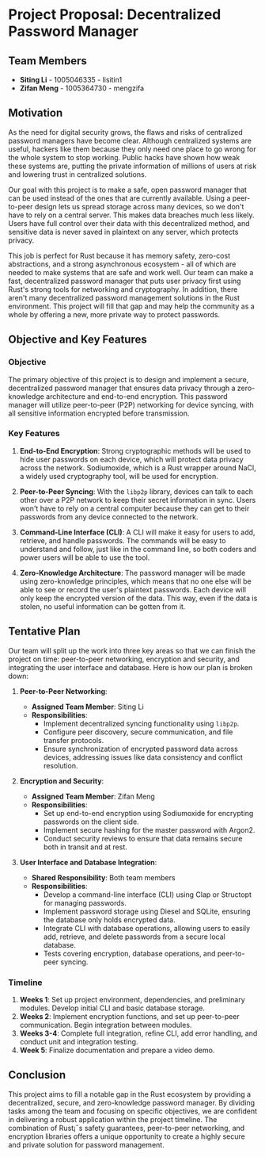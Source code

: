 # Project Proposal: Decentralized Password Manager

## Team Members

- **Siting Li** - 1005046335 - lisitin1
- **Zifan Meng** - 1005364730 - mengzifa

## Motivation

As the need for digital security grows, the flaws and risks of centralized password managers have become clear. Although centralized systems are useful, hackers like them because they only need one place to go wrong for the whole system to stop working. Public hacks have shown how weak these systems are, putting the private information of millions of users at risk and lowering trust in centralized solutions.

Our goal with this project is to make a safe, open password manager that can be used instead of the ones that are currently available. Using a peer-to-peer design lets us spread storage across many devices, so we don't have to rely on a central server. This makes data breaches much less likely. Users have full control over their data with this decentralized method, and sensitive data is never saved in plaintext on any server, which protects privacy.

This job is perfect for Rust because it has memory safety, zero-cost abstractions, and a strong asynchronous ecosystem - all of which are needed to make systems that are safe and work well. Our team can make a fast, decentralized password manager that puts user privacy first using Rust's strong tools for networking and cryptography. In addition, there aren't many decentralized password management solutions in the Rust environment. This project will fill that gap and may help the community as a whole by offering a new, more private way to protect passwords.

## Objective and Key Features

### Objective
The primary objective of this project is to design and implement a secure, decentralized password manager that ensures data privacy through a zero-knowledge architecture and end-to-end encryption. This password manager will utilize peer-to-peer (P2P) networking for device syncing, with all sensitive information encrypted before transmission.

### Key Features
1. **End-to-End Encryption**: Strong cryptographic methods will be used to hide user passwords on each device, which will protect data privacy across the network. Sodiumoxide, which is a Rust wrapper around NaCl, a widely used cryptography tool, will be used for encryption.
  
2. **Peer-to-Peer Syncing**: With the `libp2p` library, devices can talk to each other over a P2P network to keep their secret information in sync. Users won't have to rely on a central computer because they can get to their passwords from any device connected to the network.

3. **Command-Line Interface (CLI)**: A CLI will make it easy for users to add, retrieve, and handle passwords. The commands will be easy to understand and follow, just like in the command line, so both coders and power users will be able to use the tool.

4. **Zero-Knowledge Architecture**: The password manager will be made using zero-knowledge principles, which means that no one else will be able to see or record the user's plaintext passwords. Each device will only keep the encrypted version of the data. This way, even if the data is stolen, no useful information can be gotten from it.

## Tentative Plan
Our team will split up the work into three key areas so that we can finish the project on time: peer-to-peer networking, encryption and security, and integrating the user interface and database. Here is how our plan is broken down:

1. **Peer-to-Peer Networking**:
   - **Assigned Team Member**: Siting Li
   - **Responsibilities**: 
      - Implement decentralized syncing functionality using `libp2p`.
      - Configure peer discovery, secure communication, and file transfer protocols.
      - Ensure synchronization of encrypted password data across devices, addressing issues like data consistency and conflict resolution.

2. **Encryption and Security**:
   - **Assigned Team Member**: Zifan Meng
   - **Responsibilities**:
      - Set up end-to-end encryption using Sodiumoxide for encrypting passwords on the client side.
      - Implement secure hashing for the master password with Argon2.
      - Conduct security reviews to ensure that data remains secure both in transit and at rest.

3. **User Interface and Database Integration**:
   - **Shared Responsibility**: Both team members
   - **Responsibilities**:
      - Develop a command-line interface (CLI) using Clap or Structopt for managing passwords.
      - Implement password storage using Diesel and SQLite, ensuring the database only holds encrypted data.
      - Integrate CLI with database operations, allowing users to easily add, retrieve, and delete passwords from a secure local database.
      - Tests covering encryption, database operations, and peer-to-peer syncing.

### Timeline

1. **Weeks 1**: Set up project environment, dependencies, and preliminary modules. Develop initial CLI and basic database storage.
2. **Weeks 2**: Implement encryption functions, and set up peer-to-peer communication. Begin integration between modules.
3. **Weeks 3-4**: Complete full integration, refine CLI, add error handling, and conduct unit and integration testing.
4. **Week 5**: Finalize documentation and prepare a video demo.

## Conclusion
This project aims to fill a notable gap in the Rust ecosystem by providing a decentralized, secure, and zero-knowledge password manager. By dividing tasks among the team and focusing on specific objectives, we are confident in delivering a robust application within the project timeline. The combination of Rust¡¯s safety guarantees, peer-to-peer networking, and encryption libraries offers a unique opportunity to create a highly secure and private solution for password management.
